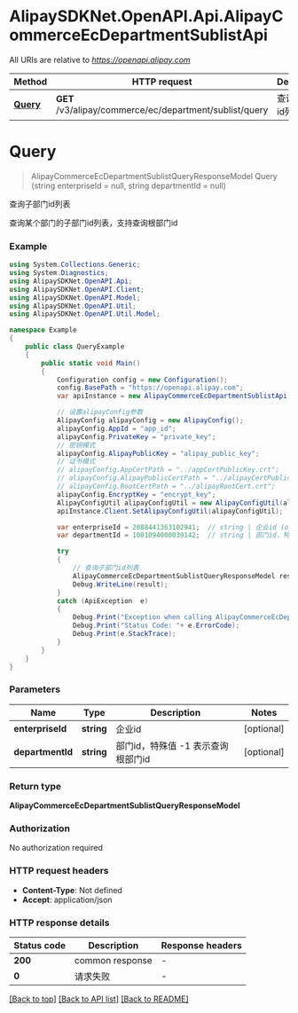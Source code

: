 # AlipaySDKNet.OpenAPI.Api.AlipayCommerceEcDepartmentSublistApi

All URIs are relative to *https://openapi.alipay.com*

Method | HTTP request | Description
------------- | ------------- | -------------
[**Query**](AlipayCommerceEcDepartmentSublistApi.md#query) | **GET** /v3/alipay/commerce/ec/department/sublist/query | 查询子部门id列表


<a name="query"></a>
# **Query**
> AlipayCommerceEcDepartmentSublistQueryResponseModel Query (string enterpriseId = null, string departmentId = null)

查询子部门id列表

查询某个部门的子部门id列表，支持查询根部门id

### Example
```csharp
using System.Collections.Generic;
using System.Diagnostics;
using AlipaySDKNet.OpenAPI.Api;
using AlipaySDKNet.OpenAPI.Client;
using AlipaySDKNet.OpenAPI.Model;
using AlipaySDKNet.OpenAPI.Util;
using AlipaySDKNet.OpenAPI.Util.Model;

namespace Example
{
    public class QueryExample
    {
        public static void Main()
        {
            Configuration config = new Configuration();
            config.BasePath = "https://openapi.alipay.com";
            var apiInstance = new AlipayCommerceEcDepartmentSublistApi(config);

            // 设置alipayConfig参数
            AlipayConfig alipayConfig = new AlipayConfig();
            alipayConfig.AppId = "app_id";
            alipayConfig.PrivateKey = "private_key";
            // 密钥模式
            alipayConfig.AlipayPublicKey = "alipay_public_key";
            // 证书模式
            // alipayConfig.AppCertPath = "../appCertPublicKey.crt";
            // alipayConfig.AlipayPublicCertPath = "../alipayCertPublicKey_RSA2.crt";
            // alipayConfig.RootCertPath = "../alipayRootCert.crt";
            alipayConfig.EncryptKey = "encrypt_key";
            AlipayConfigUtil alipayConfigUtil = new AlipayConfigUtil(alipayConfig);
            apiInstance.Client.SetAlipayConfigUtil(alipayConfigUtil);

            var enterpriseId = 2088441363102941;  // string | 企业id (optional) 
            var departmentId = 1001094000039142;  // string | 部门id，特殊值 -1 表示查询根部门id (optional) 

            try
            {
                // 查询子部门id列表
                AlipayCommerceEcDepartmentSublistQueryResponseModel result = apiInstance.Query(enterpriseId, departmentId);
                Debug.WriteLine(result);
            }
            catch (ApiException  e)
            {
                Debug.Print("Exception when calling AlipayCommerceEcDepartmentSublistApi.Query: " + e.Message );
                Debug.Print("Status Code: "+ e.ErrorCode);
                Debug.Print(e.StackTrace);
            }
        }
    }
}
```

### Parameters

Name | Type | Description  | Notes
------------- | ------------- | ------------- | -------------
 **enterpriseId** | **string**| 企业id | [optional] 
 **departmentId** | **string**| 部门id，特殊值 -1 表示查询根部门id | [optional] 

### Return type

**AlipayCommerceEcDepartmentSublistQueryResponseModel**

### Authorization

No authorization required

### HTTP request headers

 - **Content-Type**: Not defined
 - **Accept**: application/json


### HTTP response details
| Status code | Description | Response headers |
|-------------|-------------|------------------|
| **200** | common response |  -  |
| **0** | 请求失败 |  -  |

[[Back to top]](#) [[Back to API list]](../README.md#documentation-for-api-endpoints) [[Back to README]](../README.md)


